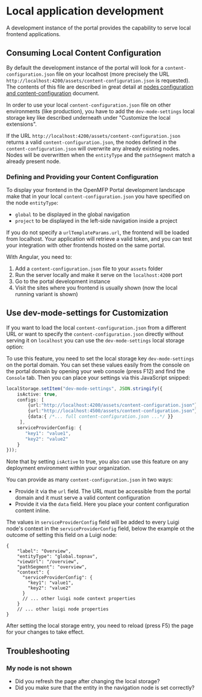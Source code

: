 # Local application development

A development instance of the portal provides the capability to serve local frontend applications.


## Consuming Local Content Configuration

By default the development instance of the portal will look for a `content-configuration.json` file on your localhost (more precisely the URL `http://localhost:4200/assets/content-configuration.json` is requested).
The contents of this file are described in great detail at [nodes configuration and content-configuration](readme-nodes-configuration.md) document.
 
In order to use your local `content-configuration.json` file on other environments (like production), you have to add the `dev-mode-settings` 
local storage key like described underneath under "Customize the local extensions".

If the URL `http://localhost:4200/assets/content-configuration.json` returns a valid `content-configuration.json`, the nodes defined in the `content-configuration.json` will overwrite any already existing nodes.
Nodes will be overwritten when the `entityType` and the `pathSegment` match a already present node.

### Defining and Providing your Content Configuration

To display your frontend in the OpenMFP Portal development landscape make that in your local `content-configuration.json` you have specified on the node `entityType`:

- `global` to be displayed in the global navigation
- `project` to be displayed in the left-side navigation inside a project

If you do not specify a `urlTemplateParams.url`, the frontend will be loaded from localhost.
Your application will retrieve a valid token, and you can test your integration with other frontends hosted on the same portal.

With Angular, you need to:

1. Add a `content-configuration.json` file to your `assets` folder
2. Run the server locally and make it serve on the `localhost:4200` port
3. Go to the portal development instance
4. Visit the sites where you frontend is usually shown (now the local running variant is shown)

## Use dev-mode-settings for Customization

If you want to load the local `content-configuration.json` from a different URL or want to specify the `content-configuration.json` directly without serving it on `localhost` you can use the `dev-mode-settings` local storage option:

To use this feature, you need to set the local storage key `dev-mode-settings` on the portal domain.
You can set these values easily from the console on the portal domain by opening your web console (press F12) and find the `Console` tab.
Then you can place your settings via this JavaScript snipped:

```ts
localStorage.setItem("dev-mode-settings", JSON.stringify({
    isActive: true,
    configs: [
        {url:"http://localhost:4200/assets/content-configuration.json"},
        {url:"http://localhost:4500/assets/content-configuration.json"},
        {data:{ /*... full content-configuration.json ...*/ }}
     ],
    serviceProviderConfig: {
       "key1": "value1",
       "key2": "value2"
    }
}));
```

Note that by setting `isActive` to true, you also can use this feature on any deployment environment within your organization.

You can provide as many `content-configuration.json` in two ways:
* Provide it via the `url` field. The URL must be accessible from the portal domain and it must serve a valid content configuration
* Provide it via the `data` field. Here you place your content configuration content inline.


The values in `serviceProviderConfig` field will be added to every Luigi node's context in the `serviceProviderConfig` field, 
below the example ot the outcome of setting this field on a Luigi node:

```
{
    "label": "Overview",
    "entityType": "global.topnav",
    "viewUrl": "/overview",
    "pathSegment": "overview",
    "context": {
      "serviceProviderConfig": {
        "key1": "value1",
        "key2": "value2"
      }
      // ... other luigi node context properties
    } 
    // ... other luigi node properties
}

```


After setting the local storage entry, you need to reload (press F5) the page for your changes to take effect.

## Troubleshooting

### My node is not shown

* Did you refresh the page after changing the local storage?
* Did you make sure that the entity in the navigation node is set correctly? 
